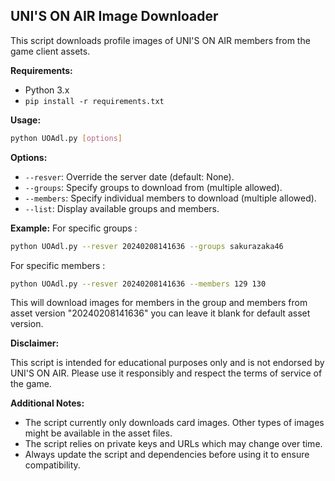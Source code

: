## UNI'S ON AIR Image Downloader

This script downloads profile images of UNI'S ON AIR members from the game client assets.

**Requirements:**

* Python 3.x
* `pip install -r requirements.txt`

**Usage:**

```bash
python UOAdl.py [options]
```

**Options:**

* `--resver`: Override the server date (default: None).
* `--groups`: Specify groups to download from (multiple allowed).
* `--members`: Specify individual members to download (multiple allowed).
* `--list`: Display available groups and members.

**Example:**
For specific groups :
```bash
python UOAdl.py --resver 20240208141636 --groups sakurazaka46
```
For specific members :
```bash
python UOAdl.py --resver 20240208141636 --members 129 130
```

This will download images for members in the group and members from asset version "20240208141636" you can leave it blank for default asset version.

**Disclaimer:**

This script is intended for educational purposes only and is not endorsed by UNI'S ON AIR. Please use it responsibly and respect the terms of service of the game.

**Additional Notes:**

* The script currently only downloads card images. Other types of images might be available in the asset files.
* The script relies on private keys and URLs which may change over time.
* Always update the script and dependencies before using it to ensure compatibility.
